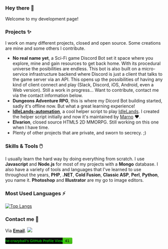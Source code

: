 ### Hey there 👋

Welcome to my development page!

### Projects ✨

I work on many different projects, closed and open source. Some creations are mine and some others I contribute.

* **No real name yet**, a Sci-Fi game Discord Bot set it space where you explore, mine and gain resources to get back home. With its procedural universe the posibilities are endless. This bot is also built on a micro-service infrastructure backend where Discord is just a client that talks to the game server via an API. This opens up the possibilities of having any kind of client connect and play (Slack, Discord, iOS, Android, even a Web version). Still a work in progress... Want to contribute, contact me via the contact information below.
* **Dungeons Adventure RPG**, this is where my Dicord Bot building started, sadly it's offline now. But what a great learning experience!
* **[IdleLands-automation](https://github.com/the-crazyball/idleLands-automation)**, a cool helper script to play [IdleLands](https://play.idle.land/). I created the helper script initially and now it's maintained by [Marno](https://github.com/marnovandermaas) ❤️.
* **Elvarion**, closed source HTML5 2D MMORPG. Still working on this one when I have time.
* Plenty of other projects that are private, and sworn to secrecy. ;)

### Skills & Tools 🖱️

I usually learn the hard way by doing everything from scratch. I use **Javascript** and **Node.js** for most of my projects with a **Mongo** database. I also have a variety of tools and languages that I've learned to use throughout the years, **PHP**, **.NET**, **Cold Fusion**, **Classic ASP**, **Perl**, **Python**, you name it. **Photoshop** and **Illustrator** are my go to image editors.

### Most Used Languages ⚡

[![Top Langs](https://github-readme-stats.vercel.app/api/top-langs/?username=the-crazyball&layout=compact)](https://github.com/the-crazyball)

### Contact me 🤝

Via **[Email](mailto:me@torsin.dev)**. ![](https://bit.ly/3jXYBJK)

[<img src="https://raw.githubusercontent.com/the-crazyball/the-crazyball/main/profile-views.svg" height="20"/>](https://github.com/the-crazyball)

<!--
**the-crazyball/the-crazyball** is a ✨ _special_ ✨ repository because its `README.md` (this file) appears on your GitHub profile.

Here are some ideas to get you started:

- 🔭 I’m currently working on ...
- 🌱 I’m currently learning ...
- 👯 I’m looking to collaborate on ...
- 🤔 I’m looking for help with ...
- 💬 Ask me about ...
- 📫 How to reach me: ...
- 😄 Pronouns: ...
- ⚡ Fun fact: ...
-->

